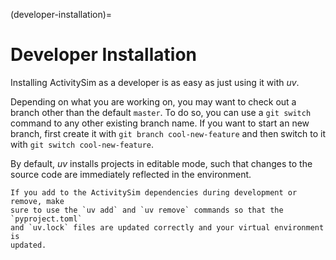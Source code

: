 (developer-installation)=
# Developer Installation

Installing ActivitySim as a developer is as easy as just using it with *uv*.

Depending on what you are working on, you may want to check out a branch
other than the default `master`. To do so, you can use a `git switch` command
to any other existing branch name. If you want to start an new
branch, first create it with `git branch cool-new-feature` and then switch
to it with `git switch cool-new-feature`.

By default, *uv* installs projects in editable mode, such that changes to the 
source code are immediately reflected in the environment. 

```{important}
If you add to the ActivitySim dependencies during development or remove, make 
sure to use the `uv add` and `uv remove` commands so that the `pyproject.toml`
and `uv.lock` files are updated correctly and your virtual environment is 
updated.
```
